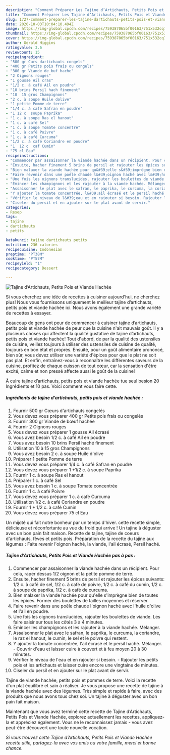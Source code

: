 ```yaml
---
description: "Comment Préparer Les Tajine d’Artichauts, Petits Pois et Viande Hachée"
title: "Comment Préparer Les Tajine d’Artichauts, Petits Pois et Viande Hachée"
slug: 1727-comment-preparer-les-tajine-dartichauts-petits-pois-et-viande-hachee
date: 2020-10-03T10:04:10.494Z
image: https://img-global.cpcdn.com/recipes/759387065bf00163/751x532cq70/tajine-dartichauts-petits-pois-et-viande-hachee-photo-principale-de-la-recette.jpg
thumbnail: https://img-global.cpcdn.com/recipes/759387065bf00163/751x532cq70/tajine-dartichauts-petits-pois-et-viande-hachee-photo-principale-de-la-recette.jpg
cover: https://img-global.cpcdn.com/recipes/759387065bf00163/751x532cq70/tajine-dartichauts-petits-pois-et-viande-hachee-photo-principale-de-la-recette.jpg
author: Gerald Higgins
ratingvalue: 3.6
reviewcount: 15
recipeingredient:
- "500 gr Curs dartichauts congels"
- "400 gr Petits pois frais ou congels"
- "300 gr Viande de buf hache"
- "2 Oignons rouges"
- "1 gousse Ail cras"
- "1/2 c. à café Ail en poudre"
- "10 brins Persil hach finement"
- "10  15 gros Champignons"
- "2 c. à soupe Huile dolive"
- "1 petite Pomme de terre"
- "1/4 c. à café Safran en poudre"
- "1 12 c  soupe Paprika"
- "1 c. à soupe Ras el hanout"
- "1 c. à café Sel"
- "1 c. à soupe Tomate concentre"
- "1 c. à café Poivre"
- "1 c. à café Curcuma"
- "1/2 c. à café Coriandre en poudre"
- "1  12 c  caf Cumin"
- "75 cl Eau"
recipeinstructions:
- "Commencer par assaisonner la viande hachée dans un récipient. Pour cela, raper dessus 1/2 oignon et la petite pomme de terre."
- "Ensuite, hacher finement 5 brins de persil et rajouter les épices suivants: 1/2 c. à café de sel, 1/2 c. à café de poivre, 1/2 c. à café du cumin, 1/2 c. à soupe de paprika, 1/2 c. à café de curcuma."
- "Bien malaxer la viande hachée pour qu&#39;elle s&#39;imprègne bien de toutes les épices. Former des boulettes de tailles moyennes et réserver."
- "Faire revenir dans une poêle chaude l&#39;oignon haché avec l&#39;huile d&#39;olive et l&#39;ail en poudre."
- "Une fois les oignons translucides, rajouter les boulettes de viande. Les faire saisir sur tous les côtés 3 à 4 minutes."
- "Émincer les champignons et les rajouter à la viande hachée. Mélanger."
- "Assaisonner le plat avec le safran, le paprika, le curcuma, la coriandre, le raz el hanout, le cumin, le sel et le poivre qui restent."
- "Y ajouter la tomate concentrée, l&#39;ail écrasé et le persil haché. Mélanger. Couvrir d&#39;eau et laisser cuire à couvert et à feu moyen 20 à 30 minutes."
- "Vérifier le niveau de l&#39;eau et en rajouter si besoin. Rajouter les petits pois et les artichauts et laisser cuire encore une vingtaine de minutes."
- "Ciseler du persil et en ajouter sur le plat avant de servir."
categories:
- Resep
tags:
- tajine
- dartichauts
- petits

katakunci: tajine dartichauts petits 
nutrition: 236 calories
recipecuisine: Indonesian
preptime: "PT38M"
cooktime: "PT57M"
recipeyield: "1"
recipecategory: Dessert

---
```



![Tajine d’Artichauts, Petits Pois et Viande Hachée](https://img-global.cpcdn.com/recipes/759387065bf00163/751x532cq70/tajine-dartichauts-petits-pois-et-viande-hachee-photo-principale-de-la-recette.jpg)

Si vous cherchez une idée de recettes à cuisiner aujourd'hui, ne cherchez plus! Nous vous fournissons uniquement le meilleur tajine d’artichauts, petits pois et viande hachée ici. Nous avons également une grande variété de recettes à essayer.

Beaucoup de gens ont peur de commencer à cuisiner tajine d’artichauts, petits pois et viande hachée de peur que la cuisine n'ait mauvais goût. Il y a plusieurs choses qui affectent la qualité gustative de tajine d’artichauts, petits pois et viande hachée! Tout d'abord, de par la qualité des ustensiles de cuisine, veillez toujours à utiliser des ustensiles de cuisine de qualité, toujours en bon état et propres. Ensuite, pour un goût alimentaire prononcé, bien sûr, vous devez utiliser une variété d'épices pour que le plat ne soit pas plat. Et enfin, entraînez-vous à reconnaître les différentes saveurs de la cuisine, profitez de chaque cuisson de tout cœur, car la sensation d'être excité, calme et non pressé affecte aussi le goût de la cuisine!

<!--inarticleads1-->

À cuire tajine d’artichauts, petits pois et viande hachée tue seul besion 20 Ingrédients et 10 pas. Voici comment vous faire cette.

##### Ingrédients de tajine d’artichauts, petits pois et viande hachée :

1. Fournir 500 gr Cœurs d&#39;artichauts congelés
1. Vous devez vous préparer 400 gr Petits pois frais ou congelés
1. Fournir 300 gr Viande de bœuf hachée
1. Fournir 2 Oignons rouges
1. Vous devez vous préparer 1 gousse Ail écrasé
1. Vous avez besoin 1/2 c. à café Ail en poudre
1. Vous avez besoin 10 brins Persil haché finement
1. Utilisation 10 à 15 gros Champignons
1. Vous avez besoin 2 c. à soupe Huile d&#39;olive
1. Préparer 1 petite Pomme de terre
1. Vous devez vous préparer 1/4 c. à café Safran en poudre
1. Vous devez vous préparer 1 +1/2 c. à soupe Paprika
1. Fournir 1 c. à soupe Ras el hanout
1. Préparer 1 c. à café Sel
1. Vous avez besoin 1 c. à soupe Tomate concentrée
1. Fournir 1 c. à café Poivre
1. Vous devez vous préparer 1 c. à café Curcuma
1. Utilisation 1/2 c. à café Coriandre en poudre
1. Fournir 1 + 1/2 c. à café Cumin
1. Vous devez vous préparer 75 cl Eau


Un mijoté qui fait notre bonheur par un temps d&#39;hiver. cette recette simple, délicieuse et réconfortante au vue du froid qui arrive ! Un tajine à déguster avec un bon pain fait maison. Recette de tajine, tajine de coeurs d&#39;artichauts, fèves et petits pois. Préparation de la recette du tajine aux légumes : Faite revenir l&#39;oignon haché, la viande, l&#39;ail écrasé, Persil haché. 

<!--inarticleads2-->

##### Tajine d’Artichauts, Petits Pois et Viande Hachée pas à pas :

1. Commencer par assaisonner la viande hachée dans un récipient. Pour cela, raper dessus 1/2 oignon et la petite pomme de terre.
1. Ensuite, hacher finement 5 brins de persil et rajouter les épices suivants: 1/2 c. à café de sel, 1/2 c. à café de poivre, 1/2 c. à café du cumin, 1/2 c. à soupe de paprika, 1/2 c. à café de curcuma.
1. Bien malaxer la viande hachée pour qu&#39;elle s&#39;imprègne bien de toutes les épices. Former des boulettes de tailles moyennes et réserver.
1. Faire revenir dans une poêle chaude l&#39;oignon haché avec l&#39;huile d&#39;olive et l&#39;ail en poudre.
1. Une fois les oignons translucides, rajouter les boulettes de viande. Les faire saisir sur tous les côtés 3 à 4 minutes.
1. Émincer les champignons et les rajouter à la viande hachée. Mélanger.
1. Assaisonner le plat avec le safran, le paprika, le curcuma, la coriandre, le raz el hanout, le cumin, le sel et le poivre qui restent.
1. Y ajouter la tomate concentrée, l&#39;ail écrasé et le persil haché. Mélanger. - Couvrir d&#39;eau et laisser cuire à couvert et à feu moyen 20 à 30 minutes.
1. Vérifier le niveau de l&#39;eau et en rajouter si besoin. - Rajouter les petits pois et les artichauts et laisser cuire encore une vingtaine de minutes.
1. Ciseler du persil et en ajouter sur le plat avant de servir.


Tajine de viande hachée, petits pois et pommes de terre. Voici la recette d&#39;un plat équilibré et sain à réaliser. Je vous propose une recette de tajine à la viande hachée avec des légumes. Très simple et rapide à faire, avec des produits que nous avons tous chez soi. Un tajine à déguster avec un bon pain fait maison. 

<!--inarticleads1-->

<p>
Maintenant que vous avez terminé cette recette de Tajine d’Artichauts, Petits Pois et Viande Hachée, explorez actuellement les recettes, appliquez-la et appréciez également. Vous ne le reconnaissez jamais - vous avez peut-être découvert une toute nouvelle vocation.
</p>

<p>
<i>Si vous trouvez cette Tajine d’Artichauts, Petits Pois et Viande Hachée recette utile, partagez-la avec vos amis ou votre famille, merci et bonne chance.</i>
</p>
